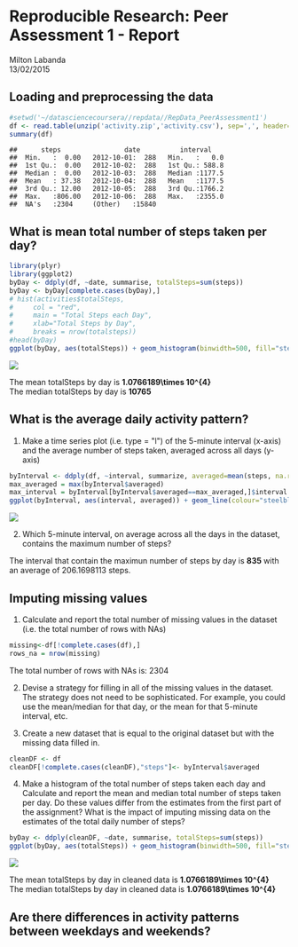 # Reproducible Research: Peer Assessment 1 - Report
Milton Labanda  
13/02/2015  


## Loading and preprocessing the data

```r
#setwd('~/datasciencecoursera//repdata//RepData_PeerAssessment1')
df <- read.table(unzip('activity.zip','activity.csv'), sep=',', header=T)
summary(df)
```

```
##      steps                date          interval     
##  Min.   :  0.00   2012-10-01:  288   Min.   :   0.0  
##  1st Qu.:  0.00   2012-10-02:  288   1st Qu.: 588.8  
##  Median :  0.00   2012-10-03:  288   Median :1177.5  
##  Mean   : 37.38   2012-10-04:  288   Mean   :1177.5  
##  3rd Qu.: 12.00   2012-10-05:  288   3rd Qu.:1766.2  
##  Max.   :806.00   2012-10-06:  288   Max.   :2355.0  
##  NA's   :2304     (Other)   :15840
```

## What is mean total number of steps taken per day?


```r
library(plyr)
library(ggplot2)
byDay <- ddply(df, ~date, summarise, totalSteps=sum(steps))
byDay <- byDay[complete.cases(byDay),]
# hist(activities$totalSteps, 
#     col = "red", 
#     main = "Total Steps each Day", 
#     xlab="Total Steps by Day", 
#     breaks = nrow(totalsteps))
#head(byDay)
ggplot(byDay, aes(totalSteps)) + geom_histogram(binwidth=500, fill="steelblue") + labs(title="Total steps by Day")
```

![](PA1_template_files/figure-html/unnamed-chunk-2-1.png) 

The mean totalSteps by day is **1.0766189\times 10^{4}**  
The median totalSteps by day is **10765**  

## What is the average daily activity pattern?
1. Make a time series plot (i.e. type = "l") of the 5-minute interval (x-axis) and the average number of steps taken, averaged across all days (y-axis)


```r
byInterval <- ddply(df, ~interval, summarize, averaged=mean(steps, na.rm=T))
max_averaged = max(byInterval$averaged)
max_interval = byInterval[byInterval$averaged==max_averaged,]$interval
ggplot(byInterval, aes(interval, averaged)) + geom_line(colour="steelblue") + labs(title="Mean steps by Interval") + geom_vline(xintercept=max_interval, colour="red")
```

![](PA1_template_files/figure-html/unnamed-chunk-3-1.png) 

2. Which 5-minute interval, on average across all the days in the dataset, contains the maximum number of steps?

The interval that contain the maximun number of steps by day is **835** with an average of 206.1698113 steps.

## Imputing missing values

1. Calculate and report the total number of missing values in the dataset (i.e. the total number of rows with NAs) 


```r
missing<-df[!complete.cases(df),]
rows_na = nrow(missing)
```

The total number of rows with NAs is:  2304

2. Devise a strategy for filling in all of the missing values in the dataset. The strategy does not need to be sophisticated. For example, you could use the mean/median for that day, or the mean for that 5-minute interval, etc.

3. Create a new dataset that is equal to the original dataset but with the missing data filled in.


```r
cleanDF <- df
cleanDF[!complete.cases(cleanDF),"steps"]<- byInterval$averaged
```

4. Make a histogram of the total number of steps taken each day and Calculate and report the mean and median total number of steps taken per day. Do these values differ from the estimates from the first part of the assignment? What is the impact of imputing missing data on the estimates of the total daily number of steps?


```r
byDay <- ddply(cleanDF, ~date, summarise, totalSteps=sum(steps))
ggplot(byDay, aes(totalSteps)) + geom_histogram(binwidth=500, fill="steelblue") + labs(title="Total steps by Day cleaned")
```

![](PA1_template_files/figure-html/unnamed-chunk-6-1.png) 

The mean totalSteps by day in cleaned data is **1.0766189\times 10^{4}**  
The median totalSteps by day in cleaned data is **1.0766189\times 10^{4}**  

## Are there differences in activity patterns between weekdays and weekends?
